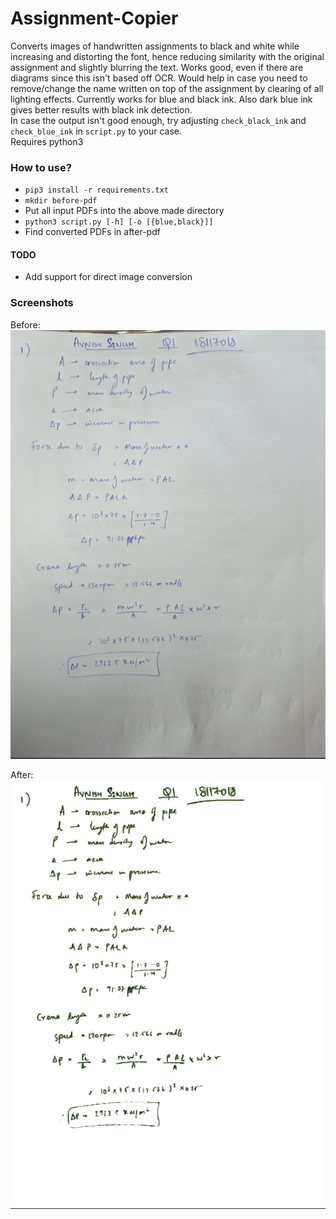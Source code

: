 # Assignment-Copier

Converts images of handwritten assignments to black and white while increasing and distorting the font, hence reducing similarity with the original assignment and slightly blurring the text. Works good, even if there are diagrams since this isn't based off OCR. Would help in case you need to remove/change the name written on top of the assignment by clearing of all lighting effects.
Currently works for blue and black ink. Also dark blue ink gives better results with black ink detection.  
In case the output isn't good enough, try adjusting `check_black_ink` and `check_blue_ink` in `script.py` to your case.  
Requires python3


### How to use?

- `pip3 install -r requirements.txt`
- `mkdir before-pdf`
- Put all input PDFs into the above made directory
- `python3 script.py [-h] [-o [{blue,black}]]`
- Find converted PDFs in after-pdf

#### TODO

- Add support for direct image conversion

### Screenshots

Before:
![Before](samples/before.png)

After:
![After](samples/after.png)